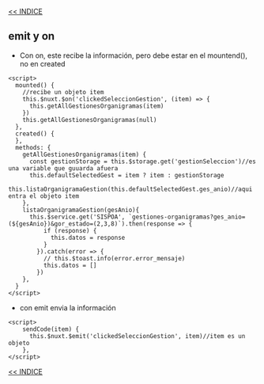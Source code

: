 [<< INDICE](../../README.md)
## emit y on
- Con on, este recibe la información, pero debe estar en el mountend(), no en created
```vue
<script>
  mounted() {
    //recibe un objeto item
    this.$nuxt.$on('clickedSeleccionGestion', (item) => {
      this.getAllGestionesOrganigramas(item)
    })
    this.getAllGestionesOrganigramas(null)
  },
  created() {
  },
  methods: {
    getAllGestionesOrganigramas(item) {
      const gestionStorage = this.$storage.get('gestionSeleccion')//es una variable que guuarda afuera  
      this.defaultSelectedGest = item ? item : gestionStorage
      this.listaOrganigramaGestion(this.defaultSelectedGest.ges_anio)//aqui entra el objeto item
    },
    listaOrganigramaGestion(gesAnio){
      this.$service.get('SISPOA', `gestiones-organigramas?ges_anio=(${gesAnio})&gor_estado=(2,3,8)`).then(response => {
          if (response) {
            this.datos = response
          }
        }).catch(error => {
          // this.$toast.info(error.error_mensaje)
          this.datos = []
        })
    },
  }
</script>
```
- con emit envia la información
```vue
<script>
    sendCode(item) {
      this.$nuxt.$emit('clickedSeleccionGestion', item)//item es un objeto
    },
</script>
```
[<< INDICE](../../README.md)